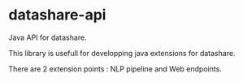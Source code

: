 # datashare-api

Java API for datashare. 

This library is usefull for developping java extensions for datashare.

There are 2 extension points : NLP pipeline and Web endpoints. 
